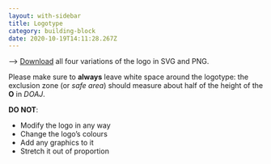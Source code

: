 ```yaml
---
layout: with-sidebar
title: Logotype
category: building-block
date: 2020-10-19T14:11:28.267Z
---
```


⟶ [Download](/files/DOAJ_Logos_Digital.zip) all four variations of the logo in SVG and PNG.

Please make sure to **always** leave white space around the logotype: the exclusion zone (or _safe area_) should measure about half of the height of the **O** in _DOAJ_.

**DO NOT**:
- Modify the logo in any way
- Change the logo’s colours
- Add any graphics to it
- Stretch it out of proportion
